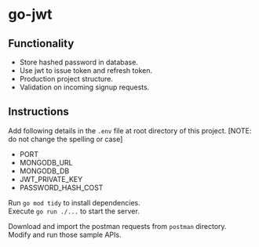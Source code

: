 # go-jwt

## Functionality

- Store hashed password in database.
- Use jwt to issue token and refresh token.
- Production project structure.
- Validation on incoming signup requests.

## Instructions

Add following details in the `.env` file at root directory of this project. [NOTE: do not change the spelling or case]

- PORT
- MONGODB_URL
- MONGODB_DB
- JWT_PRIVATE_KEY
- PASSWORD_HASH_COST

Run `go mod tidy` to install dependencies.  
Execute `go run ./...` to start the server.

Download and import the postman requests from `postman` directory.  
Modify and run those sample APIs.
